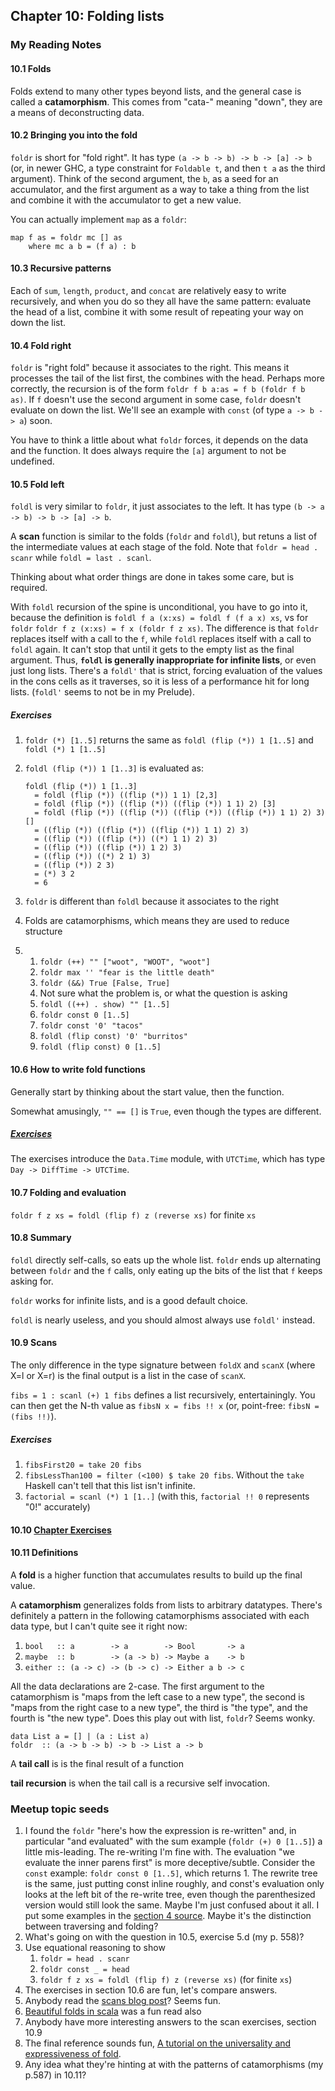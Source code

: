 ## Chapter 10: Folding lists

### My Reading Notes

#### 10.1 Folds

Folds extend to many other types beyond lists, and the general case is called a **catamorphism**.
This comes from "cata-" meaning "down", they are a means of deconstructing data.

#### 10.2 Bringing you into the fold

`foldr` is short for "fold right". It has type `(a -> b -> b) -> b -> [a] -> b`
(or, in newer GHC, a type constraint for `Foldable t`, and then `t a` as the third argument).
Think of the second argument, the `b`, as a seed for an accumulator, and the first argument as a way to
take a thing from the list and combine it with the accumulator to get a new value.

You can actually implement `map` as a `foldr`:

    map f as = foldr mc [] as
        where mc a b = (f a) : b

#### 10.3 Recursive patterns

Each of `sum`, `length`, `product`, and `concat` are relatively easy to write recursively,
and when you do so they all have the same pattern: evaluate the head of a list, combine it with
some result of repeating your way on down the list.

#### 10.4 Fold right

`foldr` is "right fold" because it associates to the right. This means it processes the tail
of the list first, the combines with the head. Perhaps more correctly, the recursion is
of the form `foldr f b a:as = f b (foldr f b as)`. If `f` doesn't use the second argument in
some case, `foldr` doesn't evaluate on down the list. We'll see an example with `const`
(of type `a -> b -> a`) soon.

You have to think a little about what `foldr` forces, it depends on the data and the function.
It does always require the `[a]` argument to not be undefined.

#### 10.5 Fold left

`foldl` is very similar to `foldr`, it just associates to the left. It has type
`(b -> a -> b) -> b -> [a] -> b`.

A **scan** function is similar to the folds (`foldr` and `foldl`), but retuns a list of the
intermediate values at each stage of the fold. Note that `foldr = head . scanr` while
`foldl = last . scanl`.

Thinking about what order things are done in takes some care, but is required.

With `foldl` recursion of the spine is unconditional, you have to go into it, because
the definition is `foldl f a (x:xs) = foldl f (f a x) xs`, vs for `foldr`
`foldr f z (x:xs) = f x (foldr f z xs)`. The difference is that `foldr` replaces itself
with a call to the `f`, while `foldl` replaces itself with a call to `foldl` again. It can't
stop that until it gets to the empty list as the final argument. Thus, **`foldl` is generally
inappropriate for infinite lists**, or even just long lists. There's a `foldl'` that is
strict, forcing evaluation of the values in the cons cells as it traverses, so it is less of
a performance hit for long lists. (`foldl'` seems to not be in my Prelude).

##### Exercises

1. `foldr (*) [1..5]` returns the same as `foldl (flip (*)) 1 [1..5]` and `foldl (*) 1 [1..5]`
2. `foldl (flip (*)) 1 [1..3]` is evaluated as:

    ```
    foldl (flip (*)) 1 [1..3]
      = foldl (flip (*)) ((flip (*)) 1 1) [2,3]
      = foldl (flip (*)) ((flip (*)) ((flip (*)) 1 1) 2) [3]
      = foldl (flip (*)) ((flip (*)) ((flip (*)) ((flip (*)) 1 1) 2) 3) []
      = ((flip (*)) ((flip (*)) ((flip (*)) 1 1) 2) 3)
      = ((flip (*)) ((flip (*)) ((*) 1 1) 2) 3)
      = ((flip (*)) ((flip (*)) 1 2) 3)
      = ((flip (*)) ((*) 2 1) 3)
      = ((flip (*)) 2 3)
      = (*) 3 2
      = 6
    ```

3. `foldr` is different than `foldl` because it associates to the right
4. Folds are catamorphisms, which means they are used to reduce structure
5.
    1. `foldr (++) "" ["woot", "WOOT", "woot"]`
    2. `foldr max '' "fear is the little death"`
    3. `foldr (&&) True [False, True]`
    4. Not sure what the problem is, or what the question is asking
    5. `foldl ((++) . show) "" [1..5]`
    6. `foldr const 0 [1..5]`
    7. `foldr const '0' "tacos"`
    8. `foldl (flip const) '0' "burritos"`
    9. `foldl (flip const) 0 [1..5]`

#### 10.6 How to write fold functions

Generally start by thinking about the start value, then the function.

Somewhat amusingly, `"" == []` is `True`, even though the types are different.

##### [Exercises](s10_5.hs)

The exercises introduce the `Data.Time` module, with `UTCTime`, which has type
`Day -> DiffTime -> UTCTime`.

#### 10.7 Folding and evaluation

`foldr f z xs = foldl (flip f) z (reverse xs)` for finite `xs`

#### 10.8 Summary

`foldl` directly self-calls, so eats up the whole list. `foldr` ends up alternating
between `foldr` and the `f` calls, only eating up the bits of the list that `f` keeps
asking for.

`foldr` works for infinite lists, and is a good default choice.

`foldl` is nearly useless, and you should almost always use `foldl'` instead.

#### 10.9 Scans

The only difference in the type signature between `foldX` and `scanX` (where X=l or X=r)
is the final output is a list in the case of `scanX`.

`fibs = 1 : scanl (+) 1 fibs` defines a list recursively, entertainingly. You can then get
the N-th value as `fibsN x = fibs !! x` (or, point-free: `fibsN = (fibs !!)`).

##### Exercises

1. `fibsFirst20 = take 20 fibs`
2. `fibsLessThan100 = filter (<100) $ take 20 fibs`. Without the `take` Haskell can't tell that this
    list isn't infinite.
3. `factorial = scanl (*) 1 [1..]` (with this, `factorial !! 0` represents "0!" accurately)

#### 10.10 [Chapter Exercises](chEx.hs)

#### 10.11 Definitions

A **fold** is a higher function that accumulates results to build up the final value.

A **catamorphism** generalizes folds from lists to arbitrary datatypes. There's definitely a pattern
in the following catamorphisms associated with each data type, but I can't quite see it right now:

1. `bool   :: a        -> a        -> Bool       -> a`
2. `maybe  :: b        -> (a -> b) -> Maybe a    -> b`
3. `either :: (a -> c) -> (b -> c) -> Either a b -> c`

All the data declarations are 2-case. The first argument to the catamorphism is "maps from the left
case to a new type", the second is "maps from the right case to a new type", the third is "the type",
and the fourth is "the new type". Does this play out with list, `foldr`? Seems wonky.

    data List a = [] | (a : List a)
    foldr  :: (a -> b -> b) -> b -> List a -> b

A **tail call** is is the final result of a function

**tail recursion** is when the tail call is a recursive self invocation.

### Meetup topic seeds

1. I found the `foldr` "here's how the expression is re-written" and, in particular "and evaluated"
    with the sum example (`foldr (+) 0 [1..5]`) a little mis-leading. The re-writing I'm fine with.
    The evaluation "we evaluate the inner parens first" is more deceptive/subtle. Consider the `const`
    example: `foldr const 0 [1..5]`, which returns 1. The rewrite tree is the same, just putting
    const inline roughly, and const's evaluation only looks at the left bit of the re-write tree,
    even though the parenthesized version would still look the same. Maybe I'm just confused about it
    all. I put some examples in the [section 4 source](s10_4.hs). Maybe it's the distinction between
    traversing and folding?
2. What's going on with the question in 10.5, exercise 5.d (my p. 558)?
3. Use equational reasoning to show
    1. `foldr = head . scanr`
    2. `foldr const _ = head`
    3. `foldr f z xs = foldl (flip f) z (reverse xs)` (for finite `xs`)
4. The exercises in section 10.6 are fun, let's compare answers.
5. Anybody read the [scans blog post](https://chrisdone.com/posts/twitter-problem-loeb)? Seems fun.
6. [Beautiful folds in scala](https://softwaremill.com/beautiful-folds-in-scala/) was a fun read also
7. Anybody have more interesting answers to the scan exercises, section 10.9
8. The final reference sounds fun, [A tutorial on the universality and expressiveness of fold](http://www.cs.nott.ac.uk/~gmh/fold.pdf).
9. Any idea what they're hinting at with the patterns of catamorphisms (my p.587) in 10.11?

